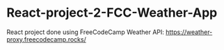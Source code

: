 # React-project-2-FCC-Weather-App

React project done using FreeCodeCamp Weather API: https://weather-proxy.freecodecamp.rocks/
